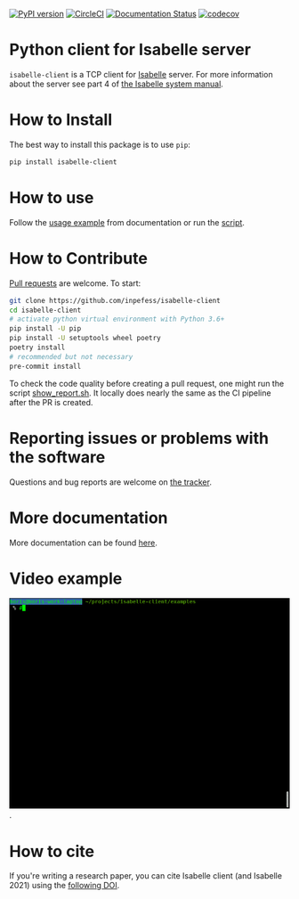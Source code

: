 [![PyPI version](https://badge.fury.io/py/isabelle-client.svg)](https://badge.fury.io/py/isabelle-client) [![CircleCI](https://circleci.com/gh/inpefess/isabelle-client.svg?style=svg)](https://circleci.com/gh/inpefess/isabelle-client) [![Documentation Status](https://readthedocs.org/projects/isabelle-client/badge/?version=latest)](https://isabelle-client.readthedocs.io/en/latest/?badge=latest) [![codecov](https://codecov.io/gh/inpefess/isabelle-client/branch/master/graph/badge.svg)](https://codecov.io/gh/inpefess/isabelle-client)

# Python client for Isabelle server

`isabelle-client` is a TCP client for [Isabelle](https://isabelle.in.tum.de) server. For more information about the server see part 4 of [the Isabelle system manual](https://isabelle.in.tum.de/dist/Isabelle2021/doc/system.pdf).

# How to Install

The best way to install this package is to use `pip`:

```sh
pip install isabelle-client
```

# How to use

Follow the [usage example](https://isabelle-client.readthedocs.io/en/latest/usage-example.html#usage-example) from documentation or run the [script](https://github.com/inpefess/isabelle-client/blob/master/examples/example.py).

# How to Contribute

[Pull requests](https://github.com/inpefess/isabelle-client/pulls) are welcome. To start:

```sh
git clone https://github.com/inpefess/isabelle-client
cd isabelle-client
# activate python virtual environment with Python 3.6+
pip install -U pip
pip install -U setuptools wheel poetry
poetry install
# recommended but not necessary
pre-commit install
```

To check the code quality before creating a pull request, one might run the script [show_report.sh](https://github.com/inpefess/isabelle-client/blob/master/show_report.sh). It locally does nearly the same as the CI pipeline after the PR is created.

# Reporting issues or problems with the software

Questions and bug reports are welcome on [the tracker](https://github.com/inpefess/isabelle-client/issues). 

# More documentation

More documentation can be found [here](https://isabelle-client.readthedocs.io/en/latest).

# Video example

![video tutorial](https://github.com/inpefess/isabelle-client/blob/master/examples/tty.gif).

# How to cite

If you're writing a research paper, you can cite Isabelle client (and Isabelle 2021) using the [following DOI](https://doi.org/10.1007/978-3-030-81097-9\_20).
